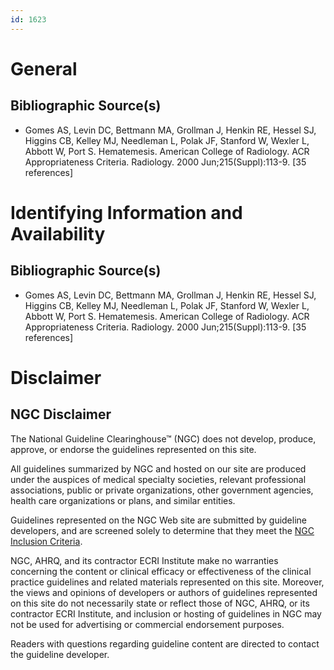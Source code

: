```yaml
---
id: 1623
---
```


# General

## Bibliographic Source(s)

- Gomes AS, Levin DC, Bettmann MA, Grollman J, Henkin RE, Hessel SJ, Higgins CB, Kelley MJ, Needleman L, Polak JF, Stanford W, Wexler L, Abbott W, Port S. Hematemesis. American College of Radiology. ACR Appropriateness Criteria. Radiology. 2000 Jun;215(Suppl):113-9. [35 references]

# Identifying Information and Availability

## Bibliographic Source(s)

- Gomes AS, Levin DC, Bettmann MA, Grollman J, Henkin RE, Hessel SJ, Higgins CB, Kelley MJ, Needleman L, Polak JF, Stanford W, Wexler L, Abbott W, Port S. Hematemesis. American College of Radiology. ACR Appropriateness Criteria. Radiology. 2000 Jun;215(Suppl):113-9. [35 references]

# Disclaimer

## NGC Disclaimer

The National Guideline Clearinghouse™ (NGC) does not develop, produce, approve, or endorse the guidelines represented on this site.

All guidelines summarized by NGC and hosted on our site are produced under the auspices of medical specialty societies, relevant professional associations, public or private organizations, other government agencies, health care organizations or plans, and similar entities.

Guidelines represented on the NGC Web site are submitted by guideline developers, and are screened solely to determine that they meet the [NGC Inclusion Criteria](/help-and-about/summaries/inclusion-criteria).

NGC, AHRQ, and its contractor ECRI Institute make no warranties concerning the content or clinical efficacy or effectiveness of the clinical practice guidelines and related materials represented on this site. Moreover, the views and opinions of developers or authors of guidelines represented on this site do not necessarily state or reflect those of NGC, AHRQ, or its contractor ECRI Institute, and inclusion or hosting of guidelines in NGC may not be used for advertising or commercial endorsement purposes.

Readers with questions regarding guideline content are directed to contact the guideline developer.

